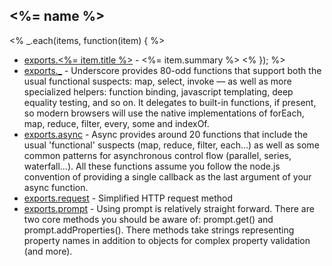## <%= name %>
<% _.each(items, function(item) { %>
* [exports.<%= item.title %>](<%= item.href %>) - <%= item.summary %> <% }); %>
* [exports._](http://underscorejs.org/) - Underscore provides 80-odd functions that support both the usual functional suspects: map, select, invoke — as well as more specialized helpers: function binding, javascript templating, deep equality testing, and so on. It delegates to built-in functions, if present, so modern browsers will use the native implementations of forEach, map, reduce, filter, every, some and indexOf.
* [exports.async](https://github.com/caolan/async) - Async provides around 20 functions that include the usual 'functional' suspects (map, reduce, filter, each…) as well as some common patterns for asynchronous control flow (parallel, series, waterfall…). All these functions assume you follow the node.js convention of providing a single callback as the last argument of your async function.
* [exports.request](https://github.com/mikeal/request) - Simplified HTTP request method
* [exports.prompt](https://github.com/flatiron/prompt) - Using prompt is relatively straight forward. There are two core methods you should be aware of: prompt.get() and prompt.addProperties(). There methods take strings representing property names in addition to objects for complex property validation (and more).
